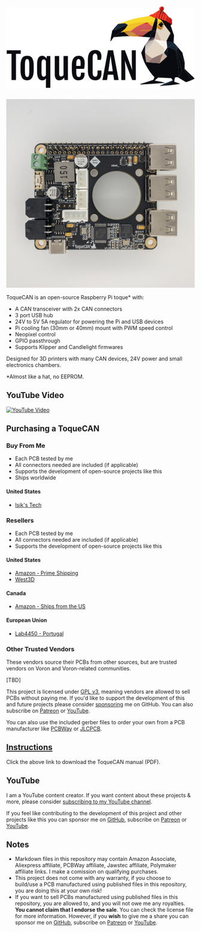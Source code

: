 # <img src="./Images/ToqueCAN_Logo.svg" width="600">

![ToqueCAN PCB](./Images/ToqueCAN_PCB.jpg)

ToqueCAN is an open-source Raspberry Pi toque* with:
- A CAN transceiver with 2x CAN connectors
- 3 port USB hub
- 24V to 5V 5A regulator for powering the Pi and USB devices
- Pi cooling fan (30mm or 40mm) mount with PWM speed control
- Neopixel control
- GPIO passthrough
- Supports Klipper and Candlelight firmwares

Designed for 3D printers with many CAN devices, 24V power and small electronics chambers.

*Almost like a hat, no EEPROM.

## YouTube Video
[![YouTube Video](https://img.youtube.com/vi/QP4bZ6_RnH0/0.jpg)](https://youtu.be/QP4bZ6_RnH0)

## Purchasing a ToqueCAN
### Buy From Me
- Each PCB tested by me
- All connectors needed are included (if applicable)
- Supports the development of open-source projects like this
- Ships worldwide

#### United States
- [Isik's Tech](https://store.isiks.tech/products/toquecan)

### Resellers
- Each PCB tested by me
- All connectors needed are included (if applicable)
- Supports the development of open-source projects like this
#### United States
- [Amazon - Prime Shipping](https://www.amazon.com/dp/B0D33F7GBZ?maas=maas_adg_4BCCA12678B30071A84EF6315FF9BF74_afap_abs&ref_=aa_maas&tag=maas)
- [West3D](https://west3d.com/products/toquecan-pi-toque-with-2xcan-and-24v-5v-regulator?_pos=1&_psq=Toque&_ss=e&_v=1.0)
#### Canada
- [Amazon - Ships from the US](https://www.amazon.ca/dp/B0D33F7GBZ)
#### European Union
- [Lab4450 - Portugal](https://lab4450.com/product/toquecan-pi-by-xbst_/)

### Other Trusted Vendors
These vendors source their PCBs from other sources, but are trusted vendors on Voron and Voron-related communities.

[TBD]

This project is licensed under [GPL v3](./LICENSE), meaning vendors are allowed to sell PCBs without paying me. If you'd like to support the development of this and future projects please consider [sponsoring](https://github.com/sponsors/xbst) me on GitHub. You can also subscribe on [Patreon](https://l.isiks.tech/patreon) or [YouTube](https://l.isiks.tech/member).

You can also use the included gerber files to order your own from a PCB manufacturer like [PCBWay](https://www.pcbway.com/setinvite.aspx?inviteid=374841) or [JLCPCB](https://jlcpcb.com/).
<br>

## [Instructions](./Docs/ToqueCAN-Manual.pdf)
Click the above link to download the ToqueCAN manual (PDF).

## YouTube

I am a YouTube content creator. If you want content about these projects & more, please consider [subscribing to my YouTube channel](https://www.youtube.com/channel/UClAWYmCkHjsbaX9Wz1df2mg).
<br>

If you feel like contributing to the development of this project and other projects like this you can sponsor me on [GitHub](https://github.com/sponsors/xbst), subscribe on [Patreon](https://l.isiks.tech/patreon) or [YouTube](https://l.isiks.tech/member).

## Notes
- Markdown files in this repository may contain Amazon Associate, Aliexpress affiliate, PCBWay affiliate, Jawstec affiliate, Polymaker affiliate links. I make a comission on qualifying purchases.
- This project does not come with any warranty, if you choose to build/use a PCB manufactured using published files in this repository, you are doing this at your own risk!
- If you want to sell PCBs manufactured using published files in this repository, you are allowed to, and you will not owe me any royalties. **You cannot claim that I endorse the sale**. You can check the license file for more information. However, if you **wish** to give me a share you can sponsor me on [GitHub](https://github.com/sponsors/xbst), subscribe on [Patreon](https://l.isiks.tech/patreon) or [YouTube](https://l.isiks.tech/member).
